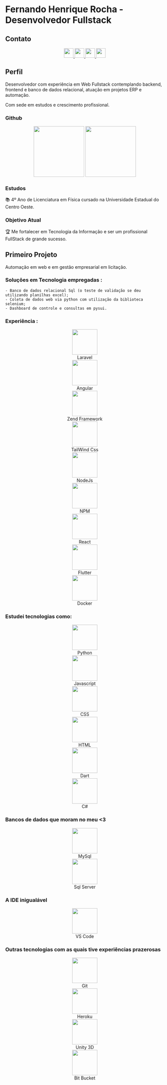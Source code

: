 # Fernando Henrique Rocha - Desenvolvedor Fullstack

## Contato

<div align=center>
    <a href="https://www.nandorocha.com.br" target="_blank">
        <img height=30em href="" src="https://img.shields.io/static/v1?label=Site&message=nandorocha&color=purple&style=for-the-badge" />
    </a>
    <a href="https://www.linkedin.com/in/fernandohrocha/" target="_blank">
        <img height=30em href="" src="https://img.shields.io/static/v1?label=LinkedIn&message=fernandohrocha&color=blue&style=for-the-badge" />
    </a>
    <a href="https://api.whatsapp.com/send/?phone=5542991446487&text=Ol%C3%A1%20Fernando,%20estive%20em%20seu%20GitHub" target="_blank">
        <img height=30em href="" src="https://img.shields.io/static/v1?label=WhatsApp&message=(42)99144-6487&color=green&style=for-the-badge" />
    </a>
    <a href="mailto:contato@nandorocha.com.br" target="_blank">
        <img height=30em href="" src="https://img.shields.io/static/v1?label=E-Mail&message=fhrlobacz@gmail.com&color=red&style=for-the-badge" />
    </a>
</div>

## Perfil
Desenvolvedor com experiência em Web Fullstack contemplando backend, frontend e banco de dados relacional, atuação em projetos ERP e automação.

Com sede em estudos e crescimento profissional.

### Github
<div align="center">
    <img height="160em" src="https://github-readme-stats.vercel.app/api?username=fernandohrocha&show_icons=true&theme=discord_old_blurple&hide=prs,stars,contribs,issues&include_all_commits=true&count_private=true"/>
  </a>    
  <img height="160em" src="https://github-readme-stats.vercel.app/api/top-langs/?username=fernandohrocha&layout=compact&langs_count=7&theme=discord_old_blurple"/>
</div>

### Estudos
📚 4º Ano de Licenciatura em Física cursado na Universidade Estadual do Centro Oeste.

### Objetivo Atual
🏆 Me fortalecer em Tecnologia da Informação e ser um profissional FullStack de grande sucesso.
## Primeiro Projeto
Automação em web e em gestão empresarial em licitação.
### Soluções em Tecnologia empregadas :
    - Banco de dados relacional Sql (o teste de validação se deu utilizando planilhas excel);
    - Coleta de dados web via python com utilização da biblioteca selenium;
    - Dashboard de controle e consultas em pysui.

### Experiência :
<div align=center>
  <img height=80em src="https://cdn.jsdelivr.net/gh/devicons/devicon/icons/flask/flask-original-wordmark.svg" />
  <br>
  Laravel
  <br>
  <img height=80em src="https://cdn.jsdelivr.net/gh/devicons/devicon/icons/angularjs/angularjs-original.svg" />
  <br>
  Angular
  <br>
  <img height=80em src="https://cdn.jsdelivr.net/gh/devicons/devicon/icons/zend/zend-plain.svg" />
  <br>
  Zend Framework
  <br>
  <img height=80em src="https://cdn.jsdelivr.net/gh/devicons/devicon/icons/tailwindcss/tailwindcss-original-wordmark.svg" />
  <br>
  TailWind Css
  <br>
  <img height=80em src="https://cdn.jsdelivr.net/gh/devicons/devicon/icons/nodejs/nodejs-original.svg" />
  <br>
  NodeJs
  <br>
  <img height=80em src="https://cdn.jsdelivr.net/gh/devicons/devicon/icons/npm/npm-original-wordmark.svg" />
  <br>
  NPM
  <br>
  <img height=80em src="https://cdn.jsdelivr.net/gh/devicons/devicon/icons/react/react-original-wordmark.svg" />
  <br>
  React
  <br>
  <img height=80em src="https://cdn.jsdelivr.net/gh/devicons/devicon/icons/flutter/flutter-original.svg" />
  <br>
  Flutter
  <br>
  <img height=80em src="https://cdn.jsdelivr.net/gh/devicons/devicon/icons/docker/docker-original-wordmark.svg" />
  <br>
  Docker
</div>

### Estudei tecnologias como:

<div align=center>
  <img height=80em src="https://cdn.jsdelivr.net/gh/devicons/devicon/icons/python/python-original-wordmark.svg" />
  <br>
  Python
    <br>
  <img height=80em src="https://cdn.jsdelivr.net/gh/devicons/devicon/icons/javascript/javascript-original.svg" />
  <br>
  Javascript
    <br>
  <img height=80em src="https://cdn.jsdelivr.net/gh/devicons/devicon/icons/css3/css3-original-wordmark.svg" />
  <br>
  CSS
    <br>
  <img height=80em src="https://cdn.jsdelivr.net/gh/devicons/devicon/icons/html5/html5-original-wordmark.svg" />
  <br>
  HTML
    <br>
  <img height=80em src="https://cdn.jsdelivr.net/gh/devicons/devicon/icons/dart/dart-plain-wordmark.svg" />
  <br>
  Dart
    <br>
  <img height=80em src="https://cdn.jsdelivr.net/gh/devicons/devicon/icons/csharp/csharp-original.svg" />
  <br>
  C#
</div>

### Bancos de dados que moram no meu <3

<div align=center>
  <img height=80em src="https://cdn.jsdelivr.net/gh/devicons/devicon/icons/mysql/mysql-original-wordmark.svg" />
  <br>
  MySql
  <br>
  <img height=80em src="https://cdn.jsdelivr.net/gh/devicons/devicon/icons/microsoftsqlserver/microsoftsqlserver-plain-wordmark.svg" />
  <br>
  Sql Server
</div>



### A IDE inigualável
<div align=center>
  <img height=80em src="https://cdn.jsdelivr.net/gh/devicons/devicon/icons/vscode/vscode-original-wordmark.svg" />
  <br>
  VS Code
</div>

### Outras tecnologias com as quais tive experiências prazerosas

<div align=center>
  <img height=80em src="https://cdn.jsdelivr.net/gh/devicons/devicon/icons/git/git-original-wordmark.svg" />
  <br>
  Git
  <br>
  <img height=80em src="https://cdn.jsdelivr.net/gh/devicons/devicon/icons/heroku/heroku-plain-wordmark.svg" />
  <br>
  Heroku
  <br>
  <img height=80em src="https://cdn.jsdelivr.net/gh/devicons/devicon/icons/unity/unity-original-wordmark.svg" />
  <br>
  Unity 3D
  <br>
  <img height=80em src="https://cdn.jsdelivr.net/gh/devicons/devicon/icons/bitbucket/bitbucket-original.svg" />
  <br>
   Bit Bucket
</div>
